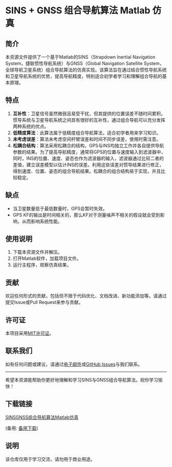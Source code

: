 # SINS + GNSS 组合导航算法 Matlab 仿真

## 简介

本资源文件提供了一个基于Matlab的SINS（Strapdown Inertial Navigation System，捷联惯性导航系统）与GNSS（Global Navigation Satellite System，全球导航卫星系统）组合导航算法的仿真实现。该算法旨在通过结合惯性导航系统和卫星导航系统的优势，提高导航精度，特别适合初学者学习和理解组合导航的基本原理。

## 特点

1. **互补性**：卫星信号虽然微弱且易受干扰，但其提供的位置误差不随时间累积。惯导系统与卫星导航系统之间具有很好的互补性，通过组合导航可以充分发挥两种系统的优点。
2. **低精度算法**：此算法属于低精度组合导航算法，适合初学者用来学习知识。
3. **未考虑误差**：算法未考虑空间杆臂误差和时间不同步误差，使用时需注意。
4. **松耦合结构**：算法采用松耦合的结构，GPS与INS均独立工作并各自提供导航参数的结果。为了提高导航精度，通常将GPS的位置与速度输入到滤波器中，同时，INS的位置、速度、姿态也作为滤波器的输入，滤波器通过比较二者的差值，建立误差模型以估计INS的误差。利用这些误差对惯导结果进行修正，得到速度、位置、姿态的组合导航结果。松耦合的组合结构易于实现，并且比较稳定。

## 缺点

- 当卫星数量低于最低数量时，GPS会暂时失效。
- GPS KF的输出是时间相关的，那么KF对于测量噪声不相关的假设就会受到影响，从而影响系统性能。

## 使用说明

1. 下载本资源文件并解压。
2. 打开Matlab软件，加载项目文件。
3. 运行主程序，观察仿真结果。

## 贡献

欢迎任何形式的贡献，包括但不限于代码优化、文档改进、新功能添加等。请通过提交Issue或Pull Request来参与贡献。

## 许可证

本项目采用[MIT许可证](LICENSE)。

## 联系我们

如有任何问题或建议，请通过[电子邮件](mailto:example@example.com)或[GitHub Issues](https://github.com/yourusername/yourrepository/issues)与我们联系。

---

希望本资源能帮助你更好地理解和学习SINS与GNSS组合导航算法。祝你学习愉快！

## 下载链接
[SINSGNSS组合导航算法Matlab仿真](https://pan.quark.cn/s/b0b7767c4986) 

(备用: [备用下载](https://pan.baidu.com/s/1fql6_y1g-KF_Jz0tKWbg7g?pwd=1234))

## 说明

该仓库仅用于学习交流，请勿用于商业用途。

